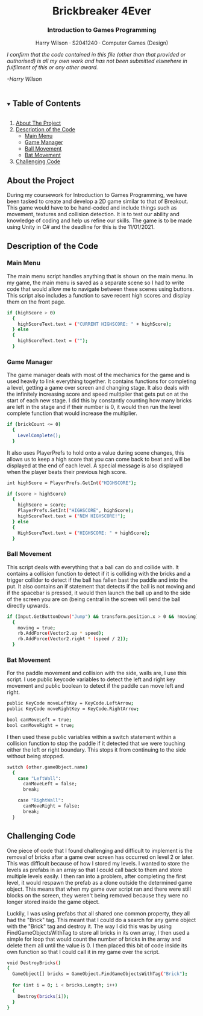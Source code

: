 <!-- PROJECT LOGO -->
<p align="center">
  <h1 align="center">Brickbreaker 4Ever</h1>
  <h3 align="center">Introduction to Games Programming</h3>
  
  <p align="center">
    <h3">Harry Wilson</h3>
    ·
    <h3">S2041240</h3>
    ·
    <h3">Computer Games (Design)</h3>
  </p>
</p>




_I confirm that the code contained in this file (other than that provided or authorised) is all my own work and has not been submitted elsewhere in fulfilment of this or any other award._ 

_-Harry Wilson_


<!-- TABLE OF CONTENTS -->
<details open="open">
  <summary><h2 style="display: inline-block">Table of Contents</h2></summary>
  <ol>
      <li><a href="#about-the-project">About The Project</a></i>
      <li><a href="#description-of-the-code">Description of the Code</a></i>
      <ul>
        <li><a href="#main-menu">Main Menu</a></li>
        <li><a href="#game-manager">Game Manager</a></li>
        <li><a href="#ball-movement">Ball Movement</a></li>
        <li><a href="#bat-movement">Bat Movement</a></li>
      </ul>
    </li>
    <li><a href="#challenging-code">Challenging Code</a></li>
  </ol>
</details>


## About the Project

During my coursework for Introduction to Games Programming, we have been tasked to create and develop a 2D game similar to that of Breakout. This game would have to be hand-coded and include things such as movement, textures and collision detection. It is to test our ability and knowledge of coding and help us refine our skills. The game is to be made using Unity in C# and the deadline for this is the 11/01/2021.

## Description of the Code

### Main Menu

The main menu script handles anything that is shown on the main menu. In my game, the main menu is saved as a separate scene so I had to write code that would allow me to navigate between these scenes using buttons. This script also includes a function to save recent high scores and display them on the front page.

```sh
if (highScore > 0)
  {
    highScoreText.text = ("CURRENT HIGHSCORE: " + highScore);
  } else
  {
    highScoreText.text = ("");
  }
```

### Game Manager

The game manager deals with most of the mechanics for the game and is used heavily to link everything together. It contains functions for completing a level, getting a game over screen and changing stage. It also deals with the infinitely increasing score and speed multiplier that gets put on at the start of each new stage. I did this by constantly counting how many bricks are left in the stage and if their number is 0, it would then run the level complete function that would increase the multiplier.

```sh
if (brickCount <= 0)
  {
    LevelComplete();
  }
```

It also uses PlayerPrefs to hold onto a value during scene changes, this allows us to keep a high score that you can come back to beat and will be displayed at the end of each level. A special message is also displayed when the player beats their previous high score.
  
```sh
int highScore = PlayerPrefs.GetInt("HIGHSCORE");

if (score > highScore)
  {
    highScore = score;
    PlayerPrefs.SetInt("HIGHSCORE", highScore);
    highScoreText.text = ("NEW HIGHSCORE!");
  } else
  {
    HighScoreText.text = ("HIGHSCORE: " + highScore);
  }
```  
### Ball Movement

This script deals with everything that a ball can do and collide with. It contains a collision function to detect if it is colliding with the bricks and a trigger collider to detect if the ball has fallen bast the paddle and into the put. It also contains an if statement that detects if the ball is not moving and if the spacebar is pressed, it would then launch the ball up and to the side of the screen you are on (being central in the screen will send the ball directly upwards.

```sh
if (Input.GetButtonDown("Jump") && transform.position.x > 0 && !moving)
  {
    moving = true;
    rb.AddForce(Vector2.up * speed);
    rb.AddForce(Vector2.right * (speed / 2));
  }
```

### Bat Movement

For the paddle movement and collision with the side, walls are, I use this script. I use public keycode variables to detect the left and right key movement and public boolean to detect if the paddle can move left and right.

```sh
public KeyCode moveLeftKey = KeyCode.LeftArrow;
public KeyCode moveRightKey = KeyCode.RightArrow;

bool canMoveLeft = true;
bool canMoveRight = true;
```

I then used these public variables within a switch statement within a collision function to stop the paddle if it detected that we were touching either the left or right boundary. This stops it from continuing to the side without being stopped.

```sh
switch (other.gameObject.name)
  {
    case "LeftWall":
      canMoveLeft = false;
      break;

    case "RightWall":
      canMoveRight = false;
      break;
  }
```
## Challenging Code

One piece of code that I found challenging and difficult to implement is the removal of bricks after a game over screen has occurred on level 2 or later. This was difficult because of how I stored my levels. I wanted to store the levels as prefabs in an array so that I could call back to them and store multiple levels easily. I then ran into a problem, after completing the first level, it would respawn the prefab as a clone outside the determined game object. This means that when my game over script ran and there were still blocks on the screen, they weren't being removed because they were no longer stored inside the game object.

Luckily, I was using prefabs that all shared one common property, they all had the "Brick" tag. This meant that I could do a search for any game object with the "Brick" tag and destroy it. The way I did this was by using FindGameObjectsWithTag to store all bricks in its own array, I then used a simple for loop that would count the number of bricks in the array and delete them all until the value is 0. I then placed this bit of code inside its own function so that I could call it in my game over the script.

  ```sh
void DestroyBricks()
  {
    GameObject[] bricks = GameObject.FindGameObjectsWithTag("Brick");
        
    for (int i = 0; i < bricks.Length; i++)
    {
      Destroy(bricks[i]);
    }
  }
  ```
